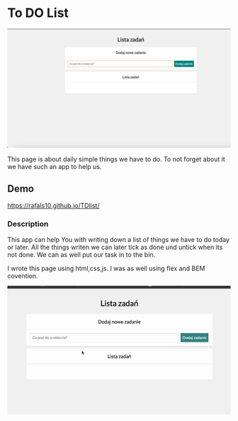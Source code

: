 # To DO List
![picture](https://github.com/RafalS10/TDlist/blob/main/images/TDlist.jpg)

This page is about daily simple things we have to do. To not forget about it we have such an app to help us.

## Demo

https://rafals10.github.io/TDlist/

### Description

This app can help You with writing down a list of things we have to do today or later.
All the things writen we can later tick as done und untick when its not done.
We can as well put our task in to the bin.

I wrote this page using html,css,js. I was as well using flex and BEM covention.

![sample](https://github.com/RafalS10/TDlist/blob/main/images/tdlist.gif)

